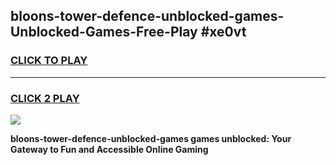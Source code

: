 
## bloons-tower-defence-unblocked-games-Unblocked-Games-Free-Play #xe0vt
<h3>
<a href="https://us.freeplayer.one?title=bloons-tower-defence-unblocked-games&ref=9M">CLICK TO PLAY</a></h3>
<hr>

<h3>
<a href="https://us.freeplayer.one?title=bloons-tower-defence-unblocked-games&ref=9M">CLICK 2 PLAY</a>
  
</h3>

<a href="https://us.freeplayer.one?title=bloons-tower-defence-unblocked-games&ref=9M"><img src="https://clearcache.store/games.png"></a>


**bloons-tower-defence-unblocked-games games unblocked: Your Gateway to Fun and Accessible Online Gaming**
